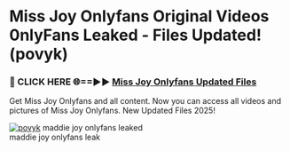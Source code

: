 # Miss Joy Onlyfans Original Videos 0nlyFans Leaked - Files Updated! (povyk)

<h3>🔴 CLICK HERE 🌐==►► <a href="https://tinyurl.com/x26r9saj" rel="nofollow">Miss Joy Onlyfans Updated Files</a></h3>

Get Miss Joy Onlyfans and all content. Now you can access all videos and pictures of Miss Joy Onlyfans. New Updated Files 2025!

[![povyk](https://i.imgur.com/LkgZPqh.gif)](https://tinyurl.com/x26r9saj)
maddie joy onlyfans leaked<br>
maddie joy onlyfans leak